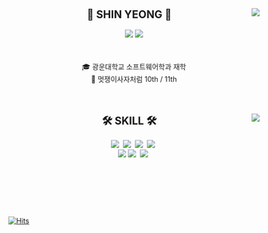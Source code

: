 
<!-- **kseenyoung/kseenyoung** is a ✨ _special_ ✨ repository because its `README.md` (this file) appears on your GitHub profile. -->


<div align="center">
  
  <img align="right" src="http://mazassumnida.wtf/api/v2/generate_badge?boj=poper"/>
  
## 🌱 SHIN YEONG 🌱
  
  <a href="https://seen-young.tistory.com"><img src="https://img.shields.io/badge/개발자취-000000?style=flat-square&logo=Tistory&logoColor=white"/></a>
  <a href="https://www.notion.so/sin-young/189e763aaf944fa3965af87c588258ce"><img src="https://img.shields.io/badge/개발자취-ffffff?style=flat-square&logo=notion&logoColor=black"/></a>
  
<br>
  
  🎓 광운대학교 소프트웨어학과 재학  
  🦁 멋쟁이사자처럼 10th / 11th   
 

  <br>
 
</div>


<div align="center">
  
  <img align="right" src="https://github-readme-stats.vercel.app/api/top-langs/?username=jeongum&layout=compact&hide=javascript,css,scss&theme=dracula&langs_count=8"/>
  
  ## 🛠 SKILL 🛠

<p align="center">
  <img src="https://img.shields.io/badge/Python-3766AB?style=flat-square&logo=Python&logoColor=white"/></a>&nbsp 
  <img src="https://img.shields.io/badge/Java-007396?style=flat-square&logo=Java&logoColor=white"/></a>&nbsp 
  <img src="https://img.shields.io/badge/C++-00599C?style=flat-square&logo=C%2B%2B&logoColor=white"/></a>&nbsp 
  <img src="https://img.shields.io/badge/C-A8B9CC?style=flat-square&logo=C&logoColor=white"/></a>&nbsp 
<!--   <img src="https://img.shields.io/badge/Javascript-ffb13b?style=flat-square&logo=javascript&logoColor=white"/></a>&nbsp  -->
<!--   <img src="https://img.shields.io/badge/css-1572B6?style=flat-square&logo=css3&logoColor=white"/></a>&nbsp  -->
<!--   <img src="https://img.shields.io/badge/Go-11B48A?style=flat-square&logo=Go&logoColor=white"/></a>&nbsp  -->
  <br>
<img src="https://img.shields.io/badge/Ubuntu-E95420?style=flat-square&logo=Ubuntu&logoColor=white"/>
<img src="https://img.shields.io/badge/SpringBoot-6DB33F?style=flat-square&logo=Spring&logoColor=white"/></a>&nbsp 
<img src="https://img.shields.io/badge/Django-092E20?style=flat-square&logo=Django&logoColor=white"/></a>&nbsp 
<!--   <img src="https://img.shields.io/badge/Mysql-E6B91E?style=flat-square&logo=MySql&logoColor=white"/></a>&nbsp  -->
<!--   <img src="https://img.shields.io/badge/HyperledgerFabric-DB3552?style=flat-square&logo=Hulu&logoColor=white"/></a>&nbsp  -->
<!--   <img src="https://img.shields.io/badge/aws-333664?style=flat-square&logo=amazon-aws&logoColor=white"/></a>&nbsp  -->
<!--   <img src="https://img.shields.io/badge/elasticsearch-005571?style=flat-square&logo=elasticsearch&logoColor=white"/></a>&nbsp  -->
 
</div>


<br><br><br><br><br><br>
[![Hits](https://hits.seeyoufarm.com/api/count/incr/badge.svg?url=https%3A%2F%2Fgithub.com%2Fkseenyoung&count_bg=%23FBEAFF&title_bg=%23CEB0D0&icon=skyliner.svg&icon_color=%23FFFFFF&title=hits&edge_flat=false)](https://hits.seeyoufarm.com)
